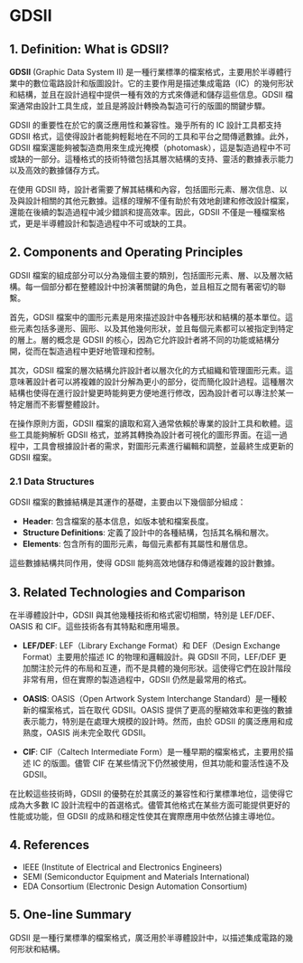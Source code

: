 # GDSII

## 1. Definition: What is **GDSII**?
**GDSII** (Graphic Data System II) 是一種行業標準的檔案格式，主要用於半導體行業中的數位電路設計和版圖設計。它的主要作用是描述集成電路（IC）的幾何形狀和結構，並且在設計過程中提供一種有效的方式來傳遞和儲存這些信息。GDSII 檔案通常由設計工具生成，並且是將設計轉換為製造可行的版圖的關鍵步驟。

GDSII 的重要性在於它的廣泛應用性和兼容性。幾乎所有的 IC 設計工具都支持 GDSII 格式，這使得設計者能夠輕鬆地在不同的工具和平台之間傳遞數據。此外，GDSII 檔案還能夠被製造商用來生成光掩模（photomask），這是製造過程中不可或缺的一部分。這種格式的技術特徵包括其層次結構的支持、靈活的數據表示能力以及高效的數據儲存方式。

在使用 GDSII 時，設計者需要了解其結構和內容，包括圖形元素、層次信息、以及與設計相關的其他元數據。這樣的理解不僅有助於有效地創建和修改設計檔案，還能在後續的製造過程中減少錯誤和提高效率。因此，GDSII 不僅是一種檔案格式，更是半導體設計和製造過程中不可或缺的工具。

## 2. Components and Operating Principles
GDSII 檔案的組成部分可以分為幾個主要的類別，包括圖形元素、層、以及層次結構。每一個部分都在整體設計中扮演著關鍵的角色，並且相互之間有著密切的聯繫。

首先，GDSII 檔案中的圖形元素是用來描述設計中各種形狀和結構的基本單位。這些元素包括多邊形、圓形、以及其他幾何形狀，並且每個元素都可以被指定到特定的層上。層的概念是 GDSII 的核心，因為它允許設計者將不同的功能或結構分開，從而在製造過程中更好地管理和控制。

其次，GDSII 檔案的層次結構允許設計者以層次化的方式組織和管理圖形元素。這意味著設計者可以將複雜的設計分解為更小的部分，從而簡化設計過程。這種層次結構也使得在進行設計變更時能夠更方便地進行修改，因為設計者可以專注於某一特定層而不影響整體設計。

在操作原則方面，GDSII 檔案的讀取和寫入通常依賴於專業的設計工具和軟體。這些工具能夠解析 GDSII 格式，並將其轉換為設計者可視化的圖形界面。在這一過程中，工具會根據設計者的需求，對圖形元素進行編輯和調整，並最終生成更新的 GDSII 檔案。

### 2.1 Data Structures
GDSII 檔案的數據結構是其運作的基礎，主要由以下幾個部分組成：

- **Header**: 包含檔案的基本信息，如版本號和檔案長度。
- **Structure Definitions**: 定義了設計中的各種結構，包括其名稱和層次。
- **Elements**: 包含所有的圖形元素，每個元素都有其屬性和層信息。

這些數據結構共同作用，使得 GDSII 能夠高效地儲存和傳遞複雜的設計數據。

## 3. Related Technologies and Comparison
在半導體設計中，GDSII 與其他幾種技術和格式密切相關，特別是 LEF/DEF、OASIS 和 CIF。這些技術各有其特點和應用場景。

- **LEF/DEF**: LEF（Library Exchange Format）和 DEF（Design Exchange Format）主要用於描述 IC 的物理和邏輯設計。與 GDSII 不同，LEF/DEF 更加關注於元件的布局和互連，而不是具體的幾何形狀。這使得它們在設計階段非常有用，但在實際的製造過程中，GDSII 仍然是最常用的格式。

- **OASIS**: OASIS（Open Artwork System Interchange Standard）是一種較新的檔案格式，旨在取代 GDSII。OASIS 提供了更高的壓縮效率和更強的數據表示能力，特別是在處理大規模的設計時。然而，由於 GDSII 的廣泛應用和成熟度，OASIS 尚未完全取代 GDSII。

- **CIF**: CIF（Caltech Intermediate Form）是一種早期的檔案格式，主要用於描述 IC 的版圖。儘管 CIF 在某些情況下仍然被使用，但其功能和靈活性遠不及 GDSII。

在比較這些技術時，GDSII 的優勢在於其廣泛的兼容性和行業標準地位，這使得它成為大多數 IC 設計流程中的首選格式。儘管其他格式在某些方面可能提供更好的性能或功能，但 GDSII 的成熟和穩定性使其在實際應用中依然佔據主導地位。

## 4. References
- IEEE (Institute of Electrical and Electronics Engineers)
- SEMI (Semiconductor Equipment and Materials International)
- EDA Consortium (Electronic Design Automation Consortium)

## 5. One-line Summary
GDSII 是一種行業標準的檔案格式，廣泛用於半導體設計中，以描述集成電路的幾何形狀和結構。